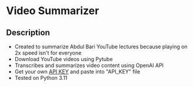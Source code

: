 # Video Summarizer

## Description  
- Created to summarize Abdul Bari YouTube lectures because playing on 2x speed isn't for everyone
- Download YouTube videos using Pytube                                                                                                       
- Transcribes and summarizes video content using OpenAI API                                                                                                                       
- Get your own [API KEY](https://openai.com/pricing) and paste into "API_KEY" file
- Tested on Python 3.11


  
